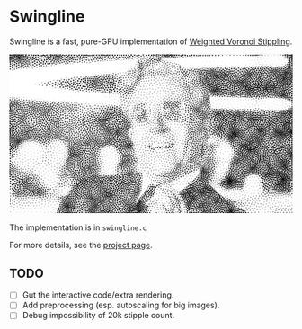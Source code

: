 # Swingline

Swingline is a fast, pure-GPU implementation of [Weighted Voronoi Stippling](https://www.cs.ubc.ca/labs/imager/tr/2002/secord2002b/secord.2002b.pdf).

![Strangelove](./demo/strangelove.png)

The implementation is in `swingline.c`

For more details, see the [project page](https://mattkeeter.com/projects/swingline).

## TODO

- [ ] Gut the interactive code/extra rendering.
- [ ] Add preprocessing (esp. autoscaling for big images).
- [ ] Debug impossibility of 20k stipple count.
